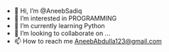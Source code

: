 - 👋 Hi, I’m @AneebSadiq
- 👀 I’m interested in PROGRAMMING
- 🌱 I’m currently learning Python
- 💞️ I’m looking to collaborate on ...
- 📫 How to reach me AneebAbdulla123@gmail.com

<!---
AneebSadiq/AneebSadiq is a ✨ special ✨ repository because its `README.md` (this file) appears on your GitHub profile.
You can click the Preview link to take a look at your changes.
--->
